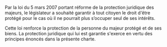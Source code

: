Par la loi du 5 mars 2007 portant réforme de la protection juridique des majeurs, le législateur a souhaité garantir à tout citoyen le droit d'être protégé pour le cas où il ne pourrait plus s’occuper seul de ses intérêts.

Cette loi renforce la protection de la personne du majeur protégé et de ses biens. La protection juridique qui lui est garantie s'exerce en vertu des principes énoncés dans la présente charte.
